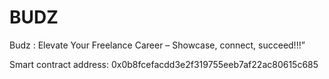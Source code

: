 # BUDZ
Budz : Elevate Your Freelance Career – Showcase, connect, succeed!!!”

Smart contract address: 0x0b8fcefacdd3e2f319755eeb7af22ac80615c685
